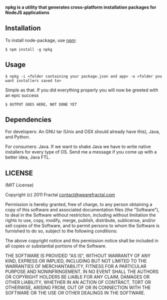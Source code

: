 **npkg is a utility that generates cross-platform installation packages for NodeJS applications**


## Installation
    
To install node-package, use [npm](http://github.com/isaacs/npm):

    $ npm install -g npkg

## Usage

    $ npkg -i <folder containing your package.json and app> -o <folder you want installers saved to>

Simple as that. If you did everything properly you will now be greeted with an epic success

    $ OUTPUT GOES HERE, NOT DONE YET

## Dependencies

For developers:
An GNU tar (Unix and OSX should already have this), Java, and Python.

For consumers:
Java. If we want to shake Java we have to write native installers for every type of OS. Send me a message if you come up with a better idea, Java FTL.

## LICENSE

(MIT License)

Copyright (c) 2011 Fractal <contact@wearefractal.com>

Permission is hereby granted, free of charge, to any person obtaining
a copy of this software and associated documentation files (the
"Software"), to deal in the Software without restriction, including
without limitation the rights to use, copy, modify, merge, publish,
distribute, sublicense, and/or sell copies of the Software, and to
permit persons to whom the Software is furnished to do so, subject to
the following conditions:

The above copyright notice and this permission notice shall be
included in all copies or substantial portions of the Software.

THE SOFTWARE IS PROVIDED "AS IS", WITHOUT WARRANTY OF ANY KIND,
EXPRESS OR IMPLIED, INCLUDING BUT NOT LIMITED TO THE WARRANTIES OF
MERCHANTABILITY, FITNESS FOR A PARTICULAR PURPOSE AND
NONINFRINGEMENT. IN NO EVENT SHALL THE AUTHORS OR COPYRIGHT HOLDERS BE
LIABLE FOR ANY CLAIM, DAMAGES OR OTHER LIABILITY, WHETHER IN AN ACTION
OF CONTRACT, TORT OR OTHERWISE, ARISING FROM, OUT OF OR IN CONNECTION
WITH THE SOFTWARE OR THE USE OR OTHER DEALINGS IN THE SOFTWARE.
